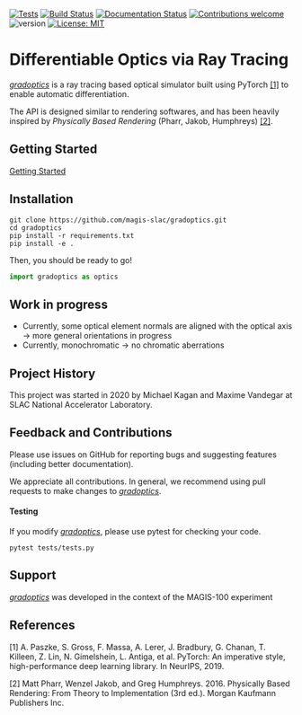 [![Tests](https://github.com/magis-slac/gradoptics/actions/workflows/main.yml/badge.svg)](https://github.com/magis-slac/gradoptics/actions)
[![Build Status](https://travis-ci.com/magis-slac/gradoptics.svg?token=LBAvFbnCy9PEgexzsTUS&branch=main)](https://travis-ci.com/magis-slac/gradoptics)
[![Documentation Status](https://readthedocs.org/projects/gradoptics/badge/?version=latest)](https://gradoptics.readthedocs.io/en/latest/?badge=latest)
[![Contributions welcome](https://img.shields.io/badge/contributions-welcome-brightgreen.svg?style=flat)](https://github.com/magis-slac/gradoptics/blob/master/README.md)
![version](https://img.shields.io/badge/version-0.0.1-blue)
[![License: MIT](https://img.shields.io/badge/License-MIT-yellow.svg)](https://opensource.org/licenses/MIT)

# Differentiable Optics via Ray Tracing
[*gradoptics*](https://github.com/magis-slac/gradoptics) is a ray tracing based optical simulator built using PyTorch [[1]](#1) to enable automatic differentiation. 

The API is designed similar to rendering softwares, and has been heavily inspired by *Physically Based Rendering* (Pharr, Jakob, Humphreys) [[2]](#2). 


## Getting Started
[Getting Started](https://github.com/magis-slac/gradoptics/blob/main/docs/tutorials/Quick-Start.ipynb)


## Installation


```commandline
git clone https://github.com/magis-slac/gradoptics.git
cd gradoptics
pip install -r requirements.txt
pip install -e .
```

Then, you should be ready to go!
```python
import gradoptics as optics
```

## Work in progress
- Currently, some optical element normals are aligned with the optical axis -> more general orientations in progress
- Currently, monochromatic -> no chromatic aberrations

## Project History

This project was started in 2020 by Michael Kagan and Maxime Vandegar at SLAC National Accelerator Laboratory.

## Feedback and Contributions

Please use issues on GitHub for reporting bugs and suggesting features (including better documentation).

We appreciate all contributions. In general, we recommend using pull requests to make changes to [*gradoptics*](https://github.com/magis-slac/gradoptics).  

#### Testing

If you modify [*gradoptics*](https://github.com/magis-slac/gradoptics), please use pytest for checking your code.

```commandline
pytest tests/tests.py 
```


## Support

[*gradoptics*](https://github.com/magis-slac/gradoptics) was developed in the context of the MAGIS-100 experiment 

## References
<a id="1">[1]</a> 
A. Paszke, S. Gross, F. Massa, A. Lerer, J. Bradbury, G. Chanan, T. Killeen, Z. Lin, N. Gimelshein, L. Antiga, et al. PyTorch: An imperative style, high-performance deep learning library. In NeurIPS, 2019.

<a id="1">[2]</a> 
Matt Pharr, Wenzel Jakob, and Greg Humphreys. 2016. Physically Based Rendering: From Theory to Implementation (3rd ed.). Morgan Kaufmann Publishers Inc. 
